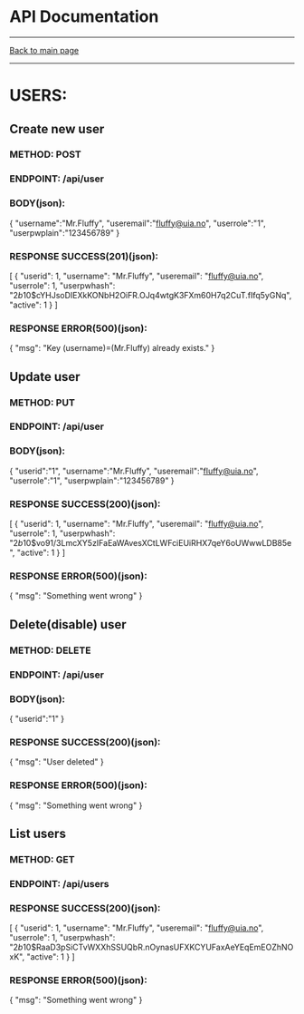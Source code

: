 # API Documentation

---

[Back to main page](https://github.com/iamlost82/MM-200-ToDo-Gruppe-2)

---
# USERS:

## Create new user
### METHOD: POST
### ENDPOINT: /api/user
### BODY(json):
{
    "username":"Mr.Fluffy",
    "useremail":"fluffy@uia.no",
    "userrole":"1",
    "userpwplain":"123456789"
}
### RESPONSE SUCCESS(201)(json):
[
	{
		"userid": 1,
		"username": "Mr.Fluffy",
		"useremail": "fluffy@uia.no",
		"userrole": 1,
		"userpwhash": "$2b$10$cYHJsoDIEXkKONbH2OiFR.OJq4wtgK3FXm60H7q2CuT.fIfq5yGNq",
		"active": 1
	}
]
### RESPONSE ERROR(500)(json):
{
    "msg": "Key (username)=(Mr.Fluffy) already exists."
}

## Update user
### METHOD: PUT
### ENDPOINT: /api/user
### BODY(json):
{
    "userid":"1",
    "username":"Mr.Fluffy",
    "useremail":"fluffy@uia.no",
    "userrole":"1",
    "userpwplain":"123456789"
}
### RESPONSE SUCCESS(200)(json):
[
	{
		"userid": 1,
		"username": "Mr.Fluffy",
		"useremail": "fluffy@uia.no",
		"userrole": 1,
		"userpwhash": "$2b$10$vo91/3LmcXY5zIFaEaWAvesXCtLWFciEUiRHX7qeY6oUWwwLDB85e",
		"active": 1
	}
]
### RESPONSE ERROR(500)(json):
{
	"msg": "Something went wrong"
}

## Delete(disable) user
### METHOD: DELETE
### ENDPOINT: /api/user
### BODY(json):
{
	"userid":"1"
}
### RESPONSE SUCCESS(200)(json):
{
	"msg": "User deleted"
}
### RESPONSE ERROR(500)(json):
{
	"msg": "Something went wrong"
}

## List users
### METHOD: GET
### ENDPOINT: /api/users
### RESPONSE SUCCESS(200)(json):
[
	{
		"userid": 1,
		"username": "Mr.Fluffy",
		"useremail": "fluffy@uia.no",
		"userrole": 1,
		"userpwhash": "$2b$10$RaaD3pSiCTvWXXhSSUQbR.nOynasUFXKCYUFaxAeYEqEmEOZhNOxK",
		"active": 1
	}
]
### RESPONSE ERROR(500)(json):
{
	"msg": "Something went wrong"
}